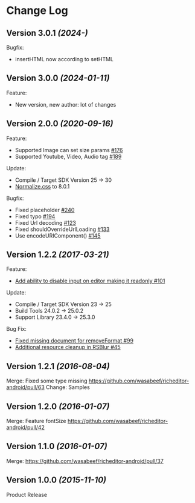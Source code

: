 Change Log
==========

Version 3.0.1 *(2024-)*
----------------------------

Bugfix:
- insertHTML now according to setHTML 


Version 3.0.0 *(2024-01-11)*
----------------------------

Feature:
- New version, new author: lot of changes

Version 2.0.0 *(2020-09-16)*
----------------------------

Feature:
- Supported Image can set size params [#176](https://github.com/wasabeef/richeditor-android/pull/176)
- Supported Youtube, Video, Audio tag [#189](https://github.com/wasabeef/richeditor-android/pull/189)

Update:
- Compile / Target SDK Version 25 -> 30
- [Normalize.css](https://necolas.github.io/normalize.css/) to 8.0.1

Bugfix:
- Fixed placeholder [#240](https://github.com/wasabeef/richeditor-android/pull/240)
- Fixed typo [#194](https://github.com/wasabeef/richeditor-android/pull/194)
- Fixed Url decoding [#123](https://github.com/wasabeef/richeditor-android/pull/123)
- Fixed shouldOverrideUrlLoading [#133](https://github.com/wasabeef/richeditor-android/pull/133)
- Use encodeURIComponent() [#145](https://github.com/wasabeef/richeditor-android/pull/145)

Version 1.2.2 *(2017-03-21)*
----------------------------

Feature:
- [Add ability to disable input on editor making it readonly #101](https://github.com/wasabeef/richeditor-android/pull/101)

Update:
- Compile / Target SDK Version 23 -> 25
- Build Tools 24.0.2 -> 25.0.2
- Support Library 23.4.0 -> 25.3.0

Bug Fix:
- [Fixed missing document for removeFormat #99](https://github.com/wasabeef/richeditor-android/pull/99)
- [Additional resource cleanup in RSBlur #45](https://github.com/wasabeef/richeditor-android/pull/99)

Version 1.2.1 *(2016-08-04)*
----------------------------
Merge: Fixed some type missing https://github.com/wasabeef/richeditor-android/pull/63
Change: Samples  

Version 1.2.0 *(2016-01-07)*
----------------------------
Merge: Feature fontSize https://github.com/wasabeef/richeditor-android/pull/42

Version 1.1.0 *(2016-01-07)*
----------------------------
Merge: https://github.com/wasabeef/richeditor-android/pull/37

Version 1.0.0 *(2015-11-10)*
----------------------------

Product Release
